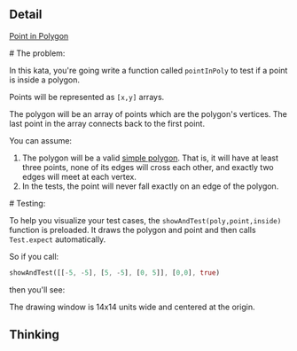 ## Detail

[Point in Polygon](https://www.codewars.com/kata/point-in-polygon-1/train/rust)

\# The problem:

In this kata, you're going write a function called `pointInPoly` to test if a point is inside a polygon. 

Points will be represented as `[x,y]` arrays.

The polygon will be an array of points which are the polygon's vertices. The last point in the array connects back to the first point.

You can assume:

1. The polygon will be a valid [simple polygon](https://en.wikipedia.org/wiki/Simple_polygon). That is, it will have at least three points, none of its edges will cross each other, and exactly two edges will meet at each vertex.
2. In the tests, the point will never fall exactly on an edge of the polygon.

\# Testing:

To help you visualize your test cases, the `showAndTest(poly,point,inside)` function is preloaded. It draws the polygon and point and then calls `Test.expect` automatically.

So if you call:

```rust
showAndTest([[-5, -5], [5, -5], [0, 5]], [0,0], true)
```

then you'll see:

The drawing window is 14x14 units wide and centered at the origin.

## Thinking

